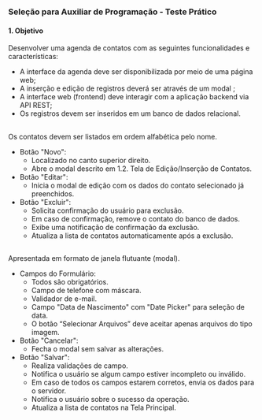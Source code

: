 ### Seleção para Auxiliar de Programação - Teste Prático
#### 1. Objetivo

Desenvolver uma agenda de contatos com as seguintes funcionalidades e características:
  - A interface da agenda deve ser disponibilizada por meio de uma página web;
  - A inserção e edição de registros deverá ser através de um modal  ;
  - A interface web (frontend) deve interagir com a aplicação backend   via API REST;
  - Os registros devem ser inseridos em um banco de dados relacional.

##

Os contatos devem ser listados em ordem alfabética pelo nome.
  - Botão "Novo":
      - Localizado no canto superior direito.
      - Abre o modal descrito em 1.2. Tela de Edição/Inserção de Contatos.
  - Botão "Editar":
      - Inicia o modal de edição com os dados do contato selecionado já preenchidos.
  - Botão "Excluir":
      - Solicita confirmação do usuário para exclusão.
      - Em caso de confirmação, remove o contato do banco de dados.
      - Exibe uma notificação de confirmação da exclusão.
      - Atualiza a lista de contatos automaticamente após a exclusão.
##

Apresentada em formato de janela flutuante (modal).
  - Campos do Formulário:
      - Todos são obrigatórios.
      - Campo de telefone com máscara.
      - Validador de e-mail.
      - Campo "Data de Nascimento" com "Date Picker" para seleção de data.
      - O botão “Selecionar Arquivos” deve aceitar apenas arquivos do tipo imagem.
  - Botão "Cancelar":
      - Fecha o modal sem salvar as alterações.
  - Botão "Salvar":
      - Realiza validações de campo.
      - Notifica o usuário se algum campo estiver incompleto ou inválido.
      - Em caso de todos os campos estarem corretos, envia os dados para o servidor.
      - Notifica o usuário sobre o sucesso da operação.
      - Atualiza a lista de contatos na Tela Principal.

